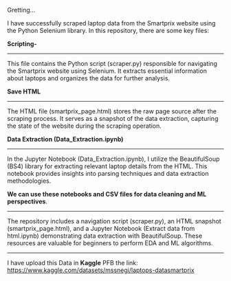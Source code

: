 Gretting...

I have successfully scraped laptop data from the Smartprix website using the Python Selenium library. In this repository, there are some key files:

**Scripting-** 
****
This file contains the Python script (scraper.py) responsible for navigating the Smartprix website using Selenium. 
It extracts essential information about laptops and organizes the data for further analysis.
 
**Save HTML** 
****
The HTML file (smartprix_page.html) stores the raw page source after the scraping process. 
It serves as a snapshot of the data extraction, capturing the state of the website during the scraping operation.

**Data Extraction (Data_Extraction.ipynb)**
****
In the Jupyter Notebook (Data_Extraction.ipynb), I utilize the BeautifulSoup (BS4) library for extracting relevant laptop details from the HTML.
This notebook provides insights into parsing techniques and data extraction methodologies.

**We can use these notebooks and CSV files for data cleaning and ML perspectives**.
****
The repository includes a navigation script (scraper.py), an HTML snapshot (smartprix_page.html), 
and a Jupyter Notebook (Extract data from html.ipynb) demonstrating data extraction with BeautifulSoup. 
These resources are valuable for beginners to perform EDA and ML algorithms.

****
I have upload this Data in **Kaggle** PFB the link:
https://www.kaggle.com/datasets/mssnegi/laptops-datasmartprix


